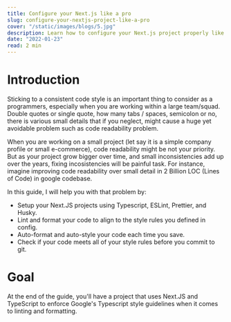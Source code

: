 ```yaml
---
title: Configure your Next.js like a pro
slug: configure-your-nextjs-project-like-a-pro
cover: "/static/images/blogs/5.jpg"
description: Learn how to configure your Next.js project properly like you are the next google engineer
date: "2022-01-23"
read: 2 min
---
```


# Introduction

Sticking to a consistent code style is an important thing to consider as a programmers, especially when you are working within a large team/squad. Double quotes or single quote, how many tabs / spaces, semicolon or no, there is various small details that if you neglect, might cause a huge yet avoidable problem such as code readability problem.

When you are working on a small project (let say it is a simple company profile or small e-commerce), code readability might be not your priority. But as your project grow bigger over time, and small inconsistencies add up over the years, fixing incosistencies will be painful task. For instance, imagine improving code readability over small detail in 2 Billion LOC (Lines of Code) in google codebase.

In this guide, I will help you with that problem by:

- Setup your Next.JS projects using Typescript, ESLint, Prettier, and Husky.
- Lint and format your code to align to the style rules you defined in config.
- Auto-format and auto-style your code each time you save.
- Check if your code meets all of your style rules before you commit to git.

# Goal

At the end of the guide, you'll have a project that uses Next.JS and TypeScript to enforce Google's Typescript style guidelines when it comes to linting and formatting.

